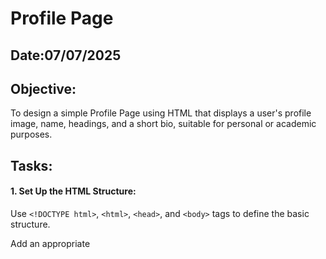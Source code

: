 # Profile Page
## Date:07/07/2025
## Objective:

To design a simple Profile Page using HTML that displays a user's profile image, name, headings, and a short bio, suitable for personal or academic purposes.

## Tasks:

#### 1. Set Up the HTML Structure:

Use ```<!DOCTYPE html>```, ```<html>```, ```<head>```, and ```<body>``` tags to define the basic structure.

Add an appropriate <title> such as "My Profile".

#### 2. Add Page Headings:

Insert a main heading using ```<h1>``` for the user's name.

Include subheadings such as ```<h2>``` or ```<h3>``` for titles or roles (e.g., "Student", "Web Developer").

#### 3. Insert a Profile Image:

Use the ```<img>``` tag to display the user’s profile picture.

Add alt text and set basic attributes like width and height.

#### 4. Include a Short Bio Section:

Add a paragraph using <p> to provide a short introduction or biography.

The content may include education, interests, or a personal statement.

#### 5. Organize Content Using HTML Elements:

Use ```<section>```, ```<div>```, or ```<article>``` for logical grouping.

Add a horizontal line (```<hr>```) to separate sections.

#### 6. Keep the Design HTML-Only:

Do not use CSS or JavaScript.

Focus on semantic HTML and readability.
## HTML Code:
```
<!DOCTYPE html>
<html lang="en">
<head>
    <meta charset="UTF-8">
    <meta name="viewport" content="width=device-width, initial-scale=1.0">
    <title>My Profile</title>
</head>
<body>
    <div align="center">
    <h1>JEEVAPRIYA R</h1>
    <h3>Student Web developer</h3>
    <img src="pic.jpg" alt="My photo" height="100" width="85">
    <p><blockquote>I'm a passionate Software Engineer with problem solving skills in Java and specialized knowledge
in MERN Stack for creating responsive, user-centered web application. Highly skilled in
Teamwork and effective Communication,ensuring smooth project execution and timely
delivered of quality results.</blockquote></p>

    </div>
    <section align="center">
        Welcome to my personal portfolio! Here, you'll find a showcase of my web development projects, problem-solving achievements, and key accomplishments in the tech field. From building dynamic applications using the MERN Stack to crafting elegant solutions in Java, this space reflects my journey and dedication as a future software engineer.</p>
    </section>
    



    
</body>
</html>
```
## Output:
![image](https://github.com/user-attachments/assets/4979ac6b-dbe6-48ee-a34f-58285a46e123)

## Result:
A simple Profile Page using HTML that displays a user's profile image, name, headings, and a short bio, suitable for personal or academic purposes is designed successfully.
